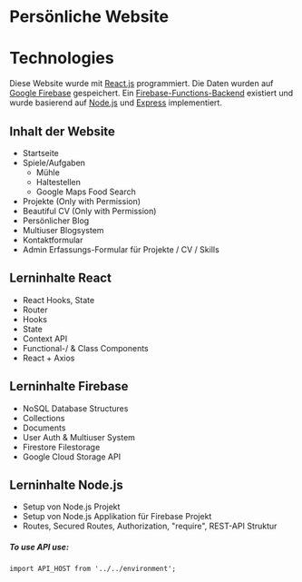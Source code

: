# Persönliche Website

<h1>Technologies</h1>
Diese Website wurde mit <a href="https://github.com/facebook/react">React.js</a> programmiert.
Die Daten wurden auf <a href="https://github.com/firebase/">Google Firebase</a> gespeichert.
Ein <a href="https://firebase.google.com/docs/functions">Firebase-Functions-Backend</a> existiert und wurde basierend auf <a href="https://nodejs.org/en/">Node.js</a> und <a href="https://expressjs.com/de/4x/api.html">Express</a> implementiert.

<h2>Inhalt der Website</h2>
<ul>
  <li>
    Startseite
  </li>
   <li>
    Spiele/Aufgaben
    <ul>
        <li>
        Mühle
        </li>  
        <li>
        Haltestellen
        </li>
      <li>
        Google Maps Food Search
      </li>
    </ul>
  </li>
    <li>
    Projekte (Only with Permission)
  </li>
  <li>
    Beautiful CV (Only with Permission)
  </li>
   <li>
    Persönlicher Blog
  </li>
   <li>
    Multiuser Blogsystem
  </li>
   <li>
    Kontaktformular
  </li>
   <li>
    Admin Erfassungs-Formular für Projekte / CV / Skills
  </li>
</ul>

<h2>Lerninhalte React</h2>
<ul>
  <li>
   React Hooks, State
  </li>
  <li>
    Router
  </li>
  <li>
    Hooks
  </li>
   <li>
    State
  </li>
   <li>
    Context API
  </li>
    <li>
    Functional-/ & Class Components
  </li>
      <li>
    React + Axios
  </li>
</ul>

<h2>Lerninhalte Firebase</h2>
<ul>
  <li>
    NoSQL Database Structures
  </li>
  
   <li>
    Collections
  </li>
   <li>
    Documents
  </li>
   <li>
    User Auth & Multiuser System
  </li>
   <li>
    Firestore Filestorage
  </li>
      <li>
    Google Cloud Storage API
  </li>
</ul>

<h2>Lerninhalte Node.js</h2>
<ul>
  <li>
    Setup von Node.js Projekt
  </li>
  
   <li>
    Setup von Node.js Applikation für Firebase Projekt
  </li>
      <li>
    Routes, Secured Routes, Authorization, "require", REST-API Struktur
  </li>
</ul>

<h5>To use API use:</h5>
<code>import API_HOST from '../../environment';</code>
